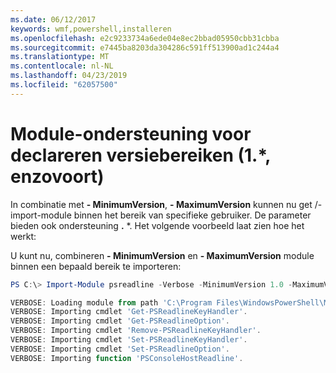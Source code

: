 ```yaml
---
ms.date: 06/12/2017
keywords: wmf,powershell,installeren
ms.openlocfilehash: e2c9233734a6ede04e8ec2bbad05950cbb31cbba
ms.sourcegitcommit: e7445ba8203da304286c591ff513900ad1c244a4
ms.translationtype: MT
ms.contentlocale: nl-NL
ms.lasthandoff: 04/23/2019
ms.locfileid: "62057500"
---
```

# <a name="modules-support-for-declaring-version-ranges-1-etc"></a>Module-ondersteuning voor declareren versiebereiken (1.*, enzovoort)
In combinatie met **- MinimumVersion**, **- MaximumVersion** kunnen nu get /-import-module binnen het bereik van specifieke gebruiker. De parameter bieden ook ondersteuning **.** \*. Het volgende voorbeeld laat zien hoe het werkt:

U kunt nu, combineren **- MinimumVersion** en **- MaximumVersion** module binnen een bepaald bereik te importeren:

```powershell
PS C:\> Import-Module psreadline -Verbose -MinimumVersion 1.0 -MaximumVersion 1.2.*

VERBOSE: Loading module from path 'C:\Program Files\WindowsPowerShell\Modules\psreadline\1.1\psreadline.psd1'.
VERBOSE: Importing cmdlet 'Get-PSReadlineKeyHandler'.
VERBOSE: Importing cmdlet 'Get-PSReadlineOption'.
VERBOSE: Importing cmdlet 'Remove-PSReadlineKeyHandler'.
VERBOSE: Importing cmdlet 'Set-PSReadlineKeyHandler'.
VERBOSE: Importing cmdlet 'Set-PSReadlineOption'.
VERBOSE: Importing function 'PSConsoleHostReadline'.
```
